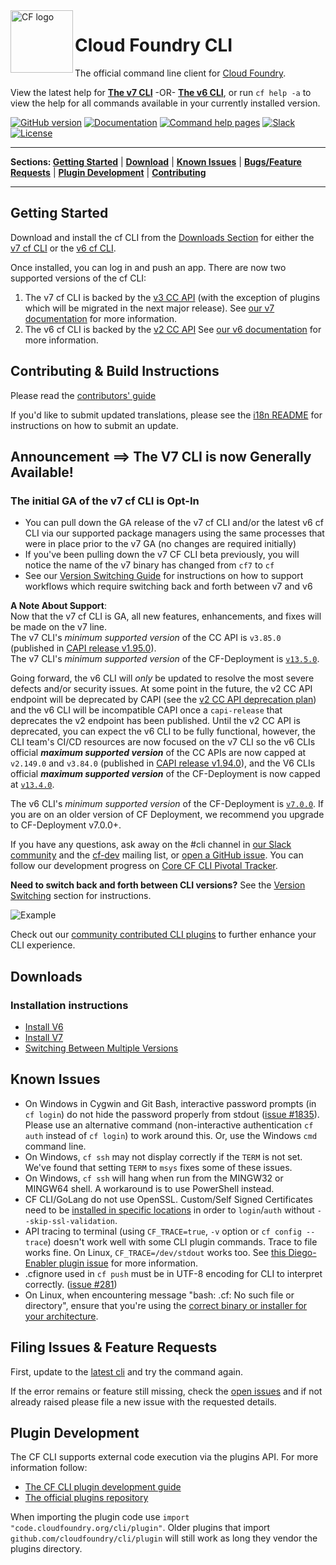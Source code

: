 

<img src="https://raw.githubusercontent.com/cloudfoundry/logos/master/CF_Icon_4-colour.png" alt="CF logo" height="100" align="left"/>

# Cloud Foundry CLI
The official command line client for [Cloud Foundry](https://cloudfoundry.org).

View the latest help for [**The v7 CLI**](https://cli.cloudfoundry.org/en-US/v7) -OR- [**The v6 CLI**](https://cli.cloudfoundry.org/en-US/v6), or run `cf help -a` to view the help for all commands available in your currently installed version.

[![GitHub version](https://badge.fury.io/gh/cloudfoundry%2Fcli.svg)](https://github.com/cloudfoundry/cli/releases/latest)
[![Documentation](https://img.shields.io/badge/docs-online-ff69b4.svg)](https://docs.cloudfoundry.org/cf-cli)
[![Command help pages](https://img.shields.io/badge/command-help-lightgrey.svg)](https://cli.cloudfoundry.org)
[![Slack](https://slack.cloudfoundry.org/badge.svg)](https://slack.cloudfoundry.org)
[![License](https://img.shields.io/badge/License-Apache%202.0-blue.svg)](https://github.com/cloudfoundry/cli/blob/master/LICENSE)

***
<p align="left">
<b>Sections: </b>
<b><a href="#getting-started">Getting Started</a></b>
|
<b><a href="#downloads">Download</a></b>
|
<b><a href="#known-issues">Known Issues</a></b>
|
<b><a href="#filing-issues--feature-requests">Bugs/Feature Requests</a></b>
|
<b><a href="#plugin-development">Plugin Development</a></b>
|
<b><a href="#contributing--build-instructions">Contributing</a></b>
</p>

***
## Getting Started
Download and install the cf CLI from the [Downloads Section](#downloads) for either the [v7 cf CLI](https://github.com/cloudfoundry/cli/wiki/V7-CLI-Installation-Guide) or the [v6 cf CLI](https://github.com/cloudfoundry/cli/wiki/V6-CLI-Installation-Guide).

Once installed, you can log in and push an app.
There are now two supported versions of the cf CLI:
1. The v7 cf CLI is backed by the [v3 CC API](http://v3-apidocs.cloudfoundry.org/version/3.85.0/) (with the exception of plugins which will be migrated in the next major release). See [our v7 documentation](https://docs.cloudfoundry.org/cf-cli/v7.html) for more information.
1. The v6 cf CLI is backed by the [v2 CC API](https://apidocs.cloudfoundry.org/13.5.0/) See [our v6 documentation](https://docs.cloudfoundry.org/cf-cli) for more information.

## Contributing & Build Instructions
Please read the [contributors' guide](.github/CONTRIBUTING.md)

If you'd like to submit updated translations, please see the [i18n README](https://github.com/cloudfoundry/cli/blob/master/cf/i18n/README-i18n.md) for instructions on how to submit an update.

## Announcement ==> The V7 CLI is now Generally Available!
### The initial GA of the v7 cf CLI is Opt-In  
- You can pull down the GA release of the v7 cf CLI and/or the latest v6 cf CLI via our supported package managers using the same processes that were in place prior to the v7 GA (no changes are required initially)
- If you've been pulling down the v7 CF CLI beta previously, you will notice the name of the v7 binary has changed from `cf7` to `cf`
- See our [Version Switching Guide](https://github.com/cloudfoundry/cli/wiki/Version-Switching-Guide) for instructions on how to support workflows which require switching back and forth between v7 and v6

**A Note About Support**:</br>
Now that the v7 cf CLI is GA, all new features, enhancements, and fixes will be made on the v7 line.</br>
The v7 CLI's _minimum supported version_ of the CC API is `v3.85.0` (published in [CAPI release v1.95.0](https://github.com/cloudfoundry/capi-release/releases/tag/1.95.0)).</br>
The v7 CLI's _minimum supported version_ of the CF-Deployment is [`v13.5.0`](https://github.com/cloudfoundry/cf-deployment/releases/tag/v13.5.0).

Going forward, the v6 CLI will _only_ be updated to resolve the most severe defects and/or security issues.
At some point in the future, the v2 CC API endpoint will be deprecated by CAPI (see the [v2 CC API deprecation plan](https://docs.google.com/document/d/1KFZogeeexOqFf13oKHloe2QAorLh9OqwQHp8JvBl9lY/edit?usp=sharing)) and the v6 CLI will be incompatible CAPI once a `capi-release` that deprecates the v2 endpoint has been published.
Until the v2 CC API is deprecated, you can expect the v6 CLI to be fully functional, however, the CLI team's CI/CD resources are now focused on the v7 CLI so the v6 CLIs official **_maximum supported version_** of the CC APIs are now capped at `v2.149.0` and `v3.84.0` (published in [CAPI release v1.94.0](https://github.com/cloudfoundry/capi-release/releases/tag/1.94.0)), and the V6 CLIs official **_maximum supported version_** of the CF-Deployment is now capped at [`v13.4.0`](https://github.com/cloudfoundry/cf-deployment/releases/tag/v13.4.0).
 
The v6 CLI's _minimum supported version_ of the CF-Deployment is [`v7.0.0`](https://github.com/cloudfoundry/cf-deployment/releases/tag/v7.0.0). If you are on an older version of CF Deployment, we recommend you upgrade to CF-Deployment v7.0.0+.

If you have any questions, ask away on the #cli channel in [our Slack
community](https://slack.cloudfoundry.org/) and the
[cf-dev](https://lists.cloudfoundry.org/archives/list/cf-dev@lists.cloudfoundry.org/)
mailing list, or [open a GitHub issue](https://github.com/cloudfoundry/cli/issues/new).  You can follow our development progress
on [Core CF CLI Pivotal Tracker](https://www.pivotaltracker.com/n/projects/892938).

**Need to switch back and forth between CLI versions?**
See the [Version Switching](#version-switching) section for instructions.

![Example](.github/cf_example.gif)

Check out our [community contributed CLI plugins](https://plugins.cloudfoundry.org) to further enhance your CLI experience.

## Downloads

### Installation instructions
- [Install V6](https://github.com/cloudfoundry/cli/wiki/V6-CLI-Installation-Guide)
- [Install V7](https://github.com/cloudfoundry/cli/wiki/V7-CLI-Installation-Guide)
- [Switching Between Multiple Versions](https://github.com/cloudfoundry/cli/wiki/Version-Switching-Guide)

## Known Issues

* On Windows in Cygwin and Git Bash, interactive password prompts (in `cf login`) do not hide the password properly from stdout ([issue #1835](https://github.com/cloudfoundry/cli/issues/1835)). Please use an alternative command (non-interactive authentication `cf auth` instead of `cf login`) to work around this. Or, use the Windows `cmd` command line.
* On Windows, `cf ssh` may not display correctly if the `TERM` is not set. We've found that setting `TERM` to `msys` fixes some of these issues.
* On Windows, `cf ssh` will hang when run from the MINGW32 or MINGW64 shell. A workaround is to use PowerShell instead.
* CF CLI/GoLang do not use OpenSSL. Custom/Self Signed Certificates need to be [installed in specific locations](https://docs.cloudfoundry.org/cf-cli/self-signed.html) in order to `login`/`auth` without `--skip-ssl-validation`.
* API tracing to terminal (using `CF_TRACE=true`, `-v` option or `cf config --trace`) doesn't work well with some CLI plugin commands. Trace to file works fine. On Linux, `CF_TRACE=/dev/stdout` works too. See [this Diego-Enabler plugin issue](https://github.com/cloudfoundry-attic/Diego-Enabler/issues/6) for more information.
* .cfignore used in `cf push` must be in UTF-8 encoding for CLI to interpret correctly. ([issue #281](https://github.com/cloudfoundry/cli/issues/281#issuecomment-65315518))
* On Linux, when encountering message "bash: .cf: No such file or directory", ensure that you're using the [correct binary or installer for your architecture](https://askubuntu.com/questions/133389/no-such-file-or-directory-but-the-file-exists).

## Filing Issues & Feature Requests

First, update to the [latest cli](https://github.com/cloudfoundry/cli/releases)
and try the command again.

If the error remains or feature still missing, check the [open issues](https://github.com/cloudfoundry/cli/issues) and if not already raised please file a new issue with the requested details.

## Plugin Development

The CF CLI supports external code execution via the plugins API. For more
information follow:

* [The CF CLI plugin development guide](https://github.com/cloudfoundry/cli/tree/master/plugin/plugin_examples)
* [The official plugins repository](https://plugins.cloudfoundry.org/)

When importing the plugin code use `import "code.cloudfoundry.org/cli/plugin"`.
Older plugins that import `github.com/cloudfoundry/cli/plugin` will still work
as long they vendor the plugins directory.
